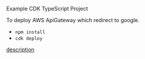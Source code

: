 Example CDK TypeScript Project

To deploy AWS ApiGateway which redirect to google.

* `npm install`
* `cdk deploy`

[description](https://figmentresearch.com/aws/apigateway-redirection)
